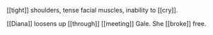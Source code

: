[[tight]] shoulders, tense facial muscles, inability to [[cry]].  
  
[[Diana]] loosens up [[through]] [[meeting]] Gale. She [[broke]] free.